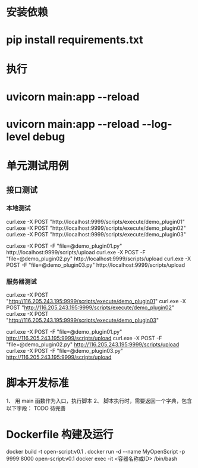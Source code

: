 # 安装依赖
# pip install requirements.txt 

# 执行
# uvicorn main:app --reload 
# uvicorn main:app --reload --log-level debug

# 单元测试用例
## 接口测试
### 本地测试
curl.exe -X POST "http://localhost:9999/scripts/execute/demo_plugin01"
curl.exe -X POST "http://localhost:9999/scripts/execute/demo_plugin02"
curl.exe -X POST "http://localhost:9999/scripts/execute/demo_plugin03"

curl.exe -X POST -F "file=@demo_plugin01.py" http://localhost:9999/scripts/upload
curl.exe -X POST -F "file=@demo_plugin02.py" http://localhost:9999/scripts/upload
curl.exe -X POST -F "file=@demo_plugin03.py" http://localhost:9999/scripts/upload
### 服务器测试
curl.exe -X POST "http://116.205.243.195:9999/scripts/execute/demo_plugin01"
curl.exe -X POST "http://116.205.243.195:9999/scripts/execute/demo_plugin02"
curl.exe -X POST "http://116.205.243.195:9999/scripts/execute/demo_plugin03"

curl.exe -X POST -F "file=@demo_plugin01.py" http://116.205.243.195:9999/scripts/upload
curl.exe -X POST -F "file=@demo_plugin02.py" http://116.205.243.195:9999/scripts/upload
curl.exe -X POST -F "file=@demo_plugin03.py" http://116.205.243.195:9999/scripts/upload

# 脚本开发标准
1、 用 main 函数作为入口，执行脚本
2、 脚本执行时，需要返回一个字典，包含以下字段： TODO 待完善

# Dockerfile 构建及运行
docker build -t open-script:v0.1 .
docker run -d --name MyOpenScript -p 9999:8000 open-script:v0.1
docker exec -it <容器名称或ID> /bin/bash